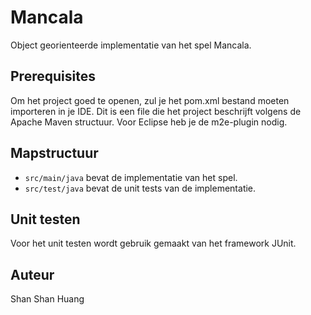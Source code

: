 Mancala
=======

Object georienteerde implementatie van het spel Mancala.

Prerequisites
------------
Om het project goed te openen, zul je het pom.xml bestand moeten importeren in je IDE. Dit is een file die het project beschrijft volgens de Apache Maven structuur. Voor Eclipse heb je de m2e-plugin nodig.


Mapstructuur
------------
* `src/main/java` bevat de implementatie van het spel.
* `src/test/java` bevat de unit tests van de implementatie.


Unit testen
-----------
Voor het unit testen wordt gebruik gemaakt van het framework JUnit.


Auteur
-----------
Shan Shan Huang
